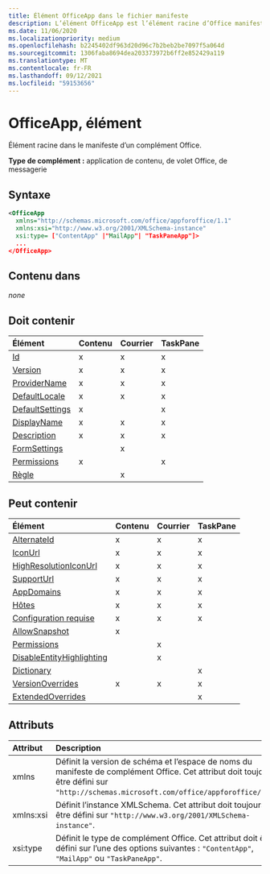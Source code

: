 ```yaml
---
title: Élément OfficeApp dans le fichier manifeste
description: L’élément OfficeApp est l’élément racine d’Office manifeste de l’add-in.
ms.date: 11/06/2020
ms.localizationpriority: medium
ms.openlocfilehash: b2245402df963d20d96c7b2beb2be7097f5a064d
ms.sourcegitcommit: 1306faba8694dea203373972b6ff2e852429a119
ms.translationtype: MT
ms.contentlocale: fr-FR
ms.lasthandoff: 09/12/2021
ms.locfileid: "59153656"
---
```

# <a name="officeapp-element"></a>OfficeApp, élément

Élément racine dans le manifeste d’un complément Office.

**Type de complément :** application de contenu, de volet Office, de messagerie

## <a name="syntax"></a>Syntaxe

```XML
<OfficeApp 
  xmlns="http://schemas.microsoft.com/office/appforoffice/1.1" 
  xmlns:xsi="http://www.w3.org/2001/XMLSchema-instance" 
  xsi:type= ["ContentApp" |"MailApp"| "TaskPaneApp"]>
  ...
</OfficeApp>
```

## <a name="contained-in"></a>Contenu dans

 _none_

## <a name="must-contain"></a>Doit contenir

|Élément|Contenu|Courrier|TaskPane|
|:-----|:-----|:-----|:-----|
|[Id](id.md)|x|x|x|
|[Version](version.md)|x|x|x|
|[ProviderName](providername.md)|x|x|x|
|[DefaultLocale](defaultlocale.md)|x|x|x|
|[DefaultSettings](defaultsettings.md)|x||x|
|[DisplayName](displayname.md)|x|x|x|
|[Description](description.md)|x|x|x|
|[FormSettings](formsettings.md)||x||
|[Permissions](permissions.md)|x||x|
|[Règle](rule.md)||x||

## <a name="can-contain"></a>Peut contenir

|Élément|Contenu|Courrier|TaskPane|
|:-----|:-----|:-----|:-----|
|[AlternateId](alternateid.md)|x|x|x|
|[IconUrl](iconurl.md)|x|x|x|
|[HighResolutionIconUrl](highresolutioniconurl.md)|x|x|x|
|[SupportUrl](supporturl.md)|x|x|x|
|[AppDomains](appdomains.md)|x|x|x|
|[Hôtes](hosts.md)|x|x|x|
|[Configuration requise](requirements.md)|x|x|x|
|[AllowSnapshot](allowsnapshot.md)|x|||
|[Permissions](permissions.md)||x||
|[DisableEntityHighlighting](disableentityhighlighting.md)||x||
|[Dictionary](dictionary.md)|||x|
|[VersionOverrides](versionoverrides.md)|x|x|x|
|[ExtendedOverrides](extendedoverrides.md)|||x|

## <a name="attributes"></a>Attributs

|Attribut|Description|
|:-----|:-----|
|xmlns|Définit la version de schéma et l’espace de noms du manifeste de complément Office. Cet attribut doit toujours être défini sur `"http://schemas.microsoft.com/office/appforoffice/1.1"`.|
|xmlns:xsi|Définit l’instance XMLSchema. Cet attribut doit toujours être défini sur `"http://www.w3.org/2001/XMLSchema-instance"`.|
|xsi:type|Définit le type de complément Office. Cet attribut doit être défini sur l’une des options suivantes : `"ContentApp"`, `"MailApp"` ou `"TaskPaneApp"`.|
